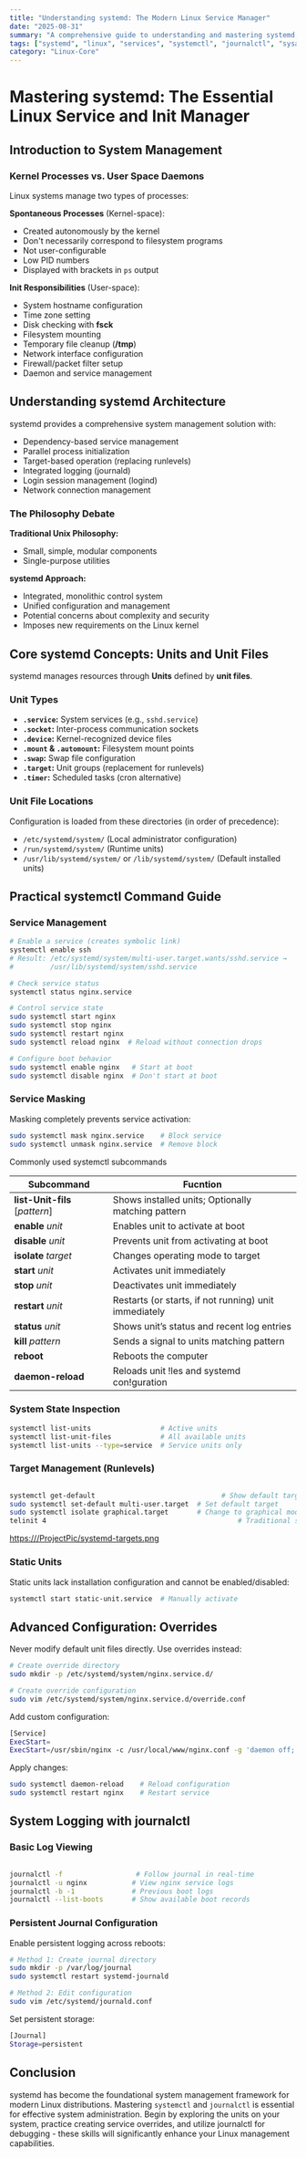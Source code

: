 ```yaml
---
title: "Understanding systemd: The Modern Linux Service Manager"
date: "2025-08-31"
summary: "A comprehensive guide to understanding and mastering systemd, the essential init system and service manager for modern Linux distributions. Learn about units, targets, journalctl, and practical systemctl commands."
tags: ["systemd", "linux", "services", "systemctl", "journalctl", "sysadmin", "devops"]
category: "Linux-Core"
---
```


# Mastering systemd: The Essential Linux Service and Init Manager

## Introduction to System Management

### Kernel Processes vs. User Space Daemons
Linux systems manage two types of processes:

**Spontaneous Processes** (Kernel-space):
- Created autonomously by the kernel
- Don't necessarily correspond to filesystem programs
- Not user-configurable
- Low PID numbers
- Displayed with brackets in `ps` output

**Init Responsibilities** (User-space):
- System hostname configuration
- Time zone setting
- Disk checking with **fsck**
- Filesystem mounting
- Temporary file cleanup (**/tmp**)
- Network interface configuration
- Firewall/packet filter setup
- Daemon and service management

## Understanding systemd Architecture

systemd provides a comprehensive system management solution with:
- Dependency-based service management
- Parallel process initialization
- Target-based operation (replacing runlevels)
- Integrated logging (journald)
- Login session management (logind)
- Network connection management

### The Philosophy Debate

**Traditional Unix Philosophy:**
- Small, simple, modular components
- Single-purpose utilities

**systemd Approach:**
- Integrated, monolithic control system
- Unified configuration and management
- Potential concerns about complexity and security
- Imposes new requirements on the Linux kernel

## Core systemd Concepts: Units and Unit Files

systemd manages resources through **Units** defined by **unit files**.

### Unit Types
*   **`.service`:** System services (e.g., `sshd.service`)
*   **`.socket`:** Inter-process communication sockets
*   **`.device`:** Kernel-recognized device files
*   **`.mount` & `.automount`:** Filesystem mount points
*   **`.swap`:** Swap file configuration
*   **`.target`:** Unit groups (replacement for runlevels)
*   **`.timer`:** Scheduled tasks (cron alternative)

### Unit File Locations
Configuration is loaded from these directories (in order of precedence):
*   `/etc/systemd/system/` (Local administrator configuration)
*   `/run/systemd/system/` (Runtime units)
*   `/usr/lib/systemd/system/` or `/lib/systemd/system/` (Default installed units)

## Practical systemctl Command Guide

### Service Management
```bash
# Enable a service (creates symbolic link)
systemctl enable ssh
# Result: /etc/systemd/system/multi-user.target.wants/sshd.service → 
#         /usr/lib/systemd/system/sshd.service

# Check service status
systemctl status nginx.service

# Control service state
sudo systemctl start nginx
sudo systemctl stop nginx
sudo systemctl restart nginx
sudo systemctl reload nginx  # Reload without connection drops

# Configure boot behavior
sudo systemctl enable nginx   # Start at boot
sudo systemctl disable nginx  # Don't start at boot
```



### Service Masking

Masking completely prevents service activation:

```bash
sudo systemctl mask nginx.service    # Block service
sudo systemctl unmask nginx.service  # Remove block
```





Commonly used systemctl subcommands

| Subcommand                     | Fucntion                                              |
| ------------------------------ | ----------------------------------------------------- |
| **list-Unit-fils** [*pattern*] | Shows installed units; Optionally matching pattern    |
| **enable** *unit*              | Enables unit to activate at boot                      |
| **disable** *unit*             | Prevents unit from activating at boot                 |
| **isolate** *target*           | Changes operating mode to target                      |
| **start** *unit*               | Activates unit immediately                            |
| **stop** *unit*                | Deactivates unit immediately                          |
| **restart** *unit*             | Restarts (or starts, if not running) unit immediately |
| **status** *unit*              | Shows unit’s status and recent log entries            |
| **kill** *pattern*             | Sends a signal to units matching pattern              |
| **reboot**                     | Reboots the computer                                  |
| **daemon-reload**              | Reloads unit !les and systemd con!guration            |





### System State Inspection

```bash
systemctl list-units                 # Active units
systemctl list-unit-files            # All available units
systemctl list-units --type=service  # Service units only
```



### Target Management (Runlevels)

```bash

systemctl get-default                 				# Show default target
sudo systemctl set-default multi-user.target  # Set default target
sudo systemctl isolate graphical.target       # Change to graphical mode
telinit 4                            			 		# Traditional syntax (equivalent)
```



[https:///ProjectPic/systemd-targets.png](https://projectpic/systemd-targets.png)

### Static Units

Static units lack installation configuration and cannot be enabled/disabled:

```bash
systemctl start static-unit.service  # Manually activate
```



## Advanced Configuration: Overrides

Never modify default unit files directly. Use overrides instead:



```bash
# Create override directory
sudo mkdir -p /etc/systemd/system/nginx.service.d/

# Create override configuration
sudo vim /etc/systemd/system/nginx.service.d/override.conf
```



Add custom configuration:

```bash
[Service]
ExecStart=
ExecStart=/usr/sbin/nginx -c /usr/local/www/nginx.conf -g 'daemon off;'
```



Apply changes:

```bash
sudo systemctl daemon-reload    # Reload configuration
sudo systemctl restart nginx    # Restart service
```



## System Logging with journalctl

### Basic Log Viewing

```bash

journalctl -f                  # Follow journal in real-time
journalctl -u nginx           # View nginx service logs
journalctl -b -1              # Previous boot logs
journalctl --list-boots       # Show available boot records
```



### Persistent Journal Configuration

Enable persistent logging across reboots:



```bash
# Method 1: Create journal directory
sudo mkdir -p /var/log/journal
sudo systemctl restart systemd-journald

# Method 2: Edit configuration
sudo vim /etc/systemd/journald.conf
```



Set persistent storage:

```bash
[Journal]
Storage=persistent
```





## Conclusion

systemd has become the foundational system management framework for modern Linux distributions. Mastering `systemctl` and `journalctl` is essential for effective system administration. Begin by exploring the units on your system, practice creating service overrides, and utilize journalctl for debugging - these skills will significantly enhance your Linux management capabilities.